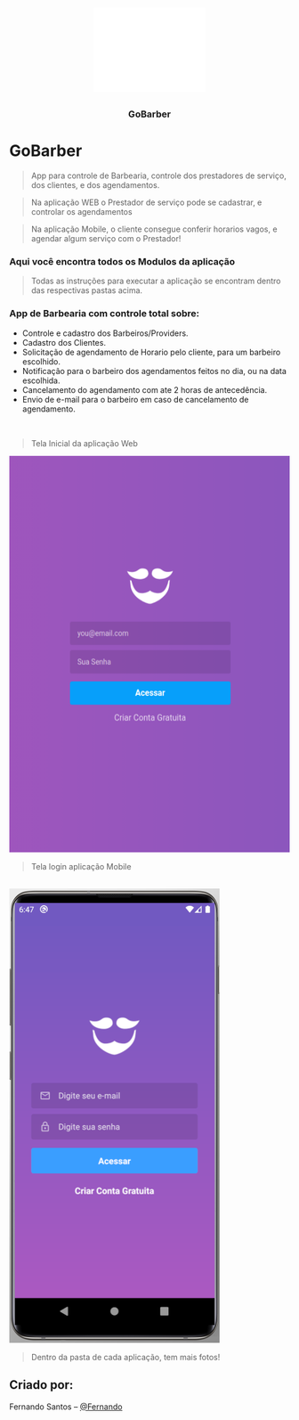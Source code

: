 <h1 align="center">
  <img alt="GoBarber" title="GoBarber" src="./FrontEnd/src/assets/logo.svg" width="200px" color="#000" />
</h1>

<h3 align="center">
  GoBarber
</h3>




# GoBarber
> App para controle de Barbearia, controle dos prestadores de serviço, dos clientes, e dos agendamentos.

> Na aplicação WEB o Prestador de serviço pode se cadastrar, e controlar os agendamentos

> Na aplicação Mobile, o cliente consegue conferir horarios vagos, e agendar algum serviço com o Prestador!



### Aqui você encontra todos os Modulos da aplicação

> Todas as instruções para executar a aplicação se encontram dentro das respectivas pastas acima.

### App de Barbearia com controle total sobre:

- Controle e cadastro dos Barbeiros/Providers.
- Cadastro dos Clientes.
- Solicitação de agendamento de Horario pelo cliente, para um barbeiro escolhido.
- Notificação para o barbeiro dos agendamentos feitos no dia, ou na data escolhida.
- Cancelamento do agendamento com ate 2 horas de antecedência.
- Envio de e-mail para o barbeiro em caso de cancelamento de agendamento.

</br>



>Tela Inicial da aplicação Web

<img src="./FrontEnd/Imagens_App/home.png"></img>

>Tela login aplicação Mobile
</br>
<img src="./images/mobile/login.png"></img>


>Dentro da pasta de cada aplicação, tem mais fotos!


## Criado por:

Fernando Santos – [@Fernando](https://www.linkedin.com/in/fernando-santos-686632122/) 
